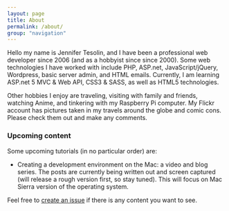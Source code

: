 ```yaml
---
layout: page
title: About
permalink: /about/
group: "navigation"
---
```


Hello my name is Jennifer Tesolin, and I have been a professional web developer since 2006 (and as a hobbyist since since 2000). Some web technologies I have worked with include PHP, ASP.net, JavaScript/jQuery, Wordpress, basic server admin, and HTML emails. Currently, I am learning ASP.net 5 MVC & Web API, CSS3 & SASS, as well as HTML5 technologies.

Other hobbies I enjoy are traveling, visiting with family and friends, watching Anime, and tinkering with my Raspberry Pi computer. My Flickr account has pictures taken in my travels around the globe and comic cons. Please check them out and make any comments.

### Upcoming content

Some upcoming tutorials (in no particular order) are:

* Creating a development environment on the Mac: a video and blog series. The posts are currently being written out and screen captured (will release a rough version first, so stay tuned). This will focus on Mac Sierra version of the operating system.

Feel free to [create an issue](https://github.com/jennifert/jekyll-site/issues) if there is any content you want to see.